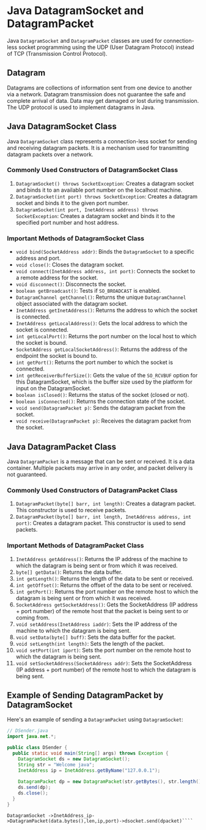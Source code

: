 # Java DatagramSocket and DatagramPacket

Java `DatagramSocket` and `DatagramPacket` classes are used for connection-less socket programming using the UDP (User Datagram Protocol) instead of TCP (Transmission Control Protocol).

## Datagram

Datagrams are collections of information sent from one device to another via a network. Datagram transmission does not guarantee the safe and complete arrival of data. Data may get damaged or lost during transmission. The UDP protocol is used to implement datagrams in Java.

## Java DatagramSocket Class

Java `DatagramSocket` class represents a connection-less socket for sending and receiving datagram packets. It is a mechanism used for transmitting datagram packets over a network.

### Commonly Used Constructors of DatagramSocket Class

1. `DatagramSocket() throws SocketException`: Creates a datagram socket and binds it to an available port number on the localhost machine.
2. `DatagramSocket(int port) throws SocketException`: Creates a datagram socket and binds it to the given port number.
3. `DatagramSocket(int port, InetAddress address) throws SocketException`: Creates a datagram socket and binds it to the specified port number and host address.

### Important Methods of DatagramSocket Class

- `void bind(SocketAddress addr)`: Binds the `DatagramSocket` to a specific address and port.
- `void close()`: Closes the datagram socket.
- `void connect(InetAddress address, int port)`: Connects the socket to a remote address for the socket.
- `void disconnect()`: Disconnects the socket.
- `boolean getBroadcast()`: Tests if `SO_BROADCAST` is enabled.
- `DatagramChannel getChannel()`: Returns the unique `DatagramChannel` object associated with the datagram socket.
- `InetAddress getInetAddress()`: Returns the address to which the socket is connected.
- `InetAddress getLocalAddress()`: Gets the local address to which the socket is connected.
- `int getLocalPort()`: Returns the port number on the local host to which the socket is bound.
- `SocketAddress getLocalSocketAddress()`: Returns the address of the endpoint the socket is bound to.
- `int getPort()`: Returns the port number to which the socket is connected.
- `int getReceiverBufferSize()`: Gets the value of the `SO_RCVBUF` option for this DatagramSocket, which is the buffer size used by the platform for input on the DatagramSocket.
- `boolean isClosed()`: Returns the status of the socket (closed or not).
- `boolean isConnected()`: Returns the connection state of the socket.
- `void send(DatagramPacket p)`: Sends the datagram packet from the socket.
- `void receive(DatagramPacket p)`: Receives the datagram packet from the socket.

## Java DatagramPacket Class

Java `DatagramPacket` is a message that can be sent or received. It is a data container. Multiple packets may arrive in any order, and packet delivery is not guaranteed.

### Commonly Used Constructors of DatagramPacket Class

1. `DatagramPacket(byte[] barr, int length)`: Creates a datagram packet. This constructor is used to receive packets.
2. `DatagramPacket(byte[] barr, int length, InetAddress address, int port)`: Creates a datagram packet. This constructor is used to send packets.

### Important Methods of DatagramPacket Class

1. `InetAddress getAddress()`: Returns the IP address of the machine to which the datagram is being sent or from which it was received.
2. `byte[] getData()`: Returns the data buffer.
3. `int getLength()`: Returns the length of the data to be sent or received.
4. `int getOffset()`: Returns the offset of the data to be sent or received.
5. `int getPort()`: Returns the port number on the remote host to which the datagram is being sent or from which it was received.
6. `SocketAddress getSocketAddress()`: Gets the SocketAddress (IP address + port number) of the remote host that the packet is being sent to or coming from.
7. `void setAddress(InetAddress iaddr)`: Sets the IP address of the machine to which the datagram is being sent.
8. `void setData(byte[] buff)`: Sets the data buffer for the packet.
9. `void setLength(int length)`: Sets the length of the packet.
10. `void setPort(int iport)`: Sets the port number on the remote host to which the datagram is being sent.
11. `void setSocketAddress(SocketAddress addr)`: Sets the SocketAddress (IP address + port number) of the remote host to which the datagram is being sent.

## Example of Sending DatagramPacket by DatagramSocket

Here's an example of sending a `DatagramPacket` using `DatagramSocket`:

```java
// DSender.java
import java.net.*;

public class DSender {
  public static void main(String[] args) throws Exception {
    DatagramSocket ds = new DatagramSocket();
    String str = "Welcome java";
    InetAddress ip = InetAddress.getByName("127.0.0.1");
     
    DatagramPacket dp = new DatagramPacket(str.getBytes(), str.length(), ip, 3000);
    ds.send(dp);
    ds.close();
  }
}
````


````
DatagramSocket ->InetAddress_ip->DatagramPacket(data.bytes(),len,ip,port)->dsocket.send(dpacket)````